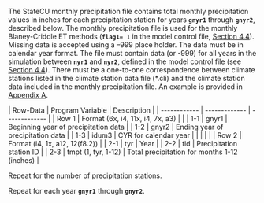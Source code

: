 The StateCU monthly precipitation file contains total monthly precipitation values in inches for each 
precipitation station for years **`gnyr1`** through **`gnyr2`**, described below.  The monthly precipitation file 
is used for the monthly Blaney-Criddle ET methods (**`flag1`**`= 1` in the model control file, [Section 4.4](../InputDescription/44.md)). 
Missing data is accepted using a –999 place holder. The data must be in calendar year format.  The file 
must contain data (or -999) for all years in the simulation between **`nyr1`** and **`nyr2`**, defined in the model 
control file (see [Section 4.4](../InputDescription/44.md)).  There must be a one-to-one correspondence between climate stations listed 
in the climate station data file (*.cli) and the climate station data included in the monthly precipitation 
file. An example is provided in [Appendix A](../AppendixA/A1.md).  

 | Row-Data | Program Variable | Description |
    | ------------ | ------------- | ------------- |
	| Row 1 | Format (6x, i4, 11x, i4, 7x, a3) | |
	| 1-1 | gnyr1 | Beginning year of precipitation data |
	| 1-2 | gnyr2 | Ending year of precipitation data |
	| 1-3 | idum3 | CYR for calendar year |
	| | | |
	| Row 2 | Format (i4, 1x, a12, 12(f8.2)) |
	| 2-1 | tyr | Year |
	| 2-2 | tid | Precipitation station ID |
	| 2-3 | tmpt (1, tyr, 1-12) | Total precipitation for months 1-12 (inches) |
	
Repeat for the number of precipitation stations. 
	
Repeat for each year **`gnyr1`** through **`gnyr2`**.